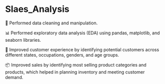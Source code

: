 # Slaes_Analysis

🧹 Performed data cleaning and manipulation.

📊 Performed exploratory data analysis (EDA) using pandas, matplotlib, and seaborn libraries.

🧠 Improved customer experience by identifying potential customers across different states, occupations, genders, and age groups.

📦 Improved sales by identifying most selling product categories and products, which helped in planning inventory and meeting customer demand.
